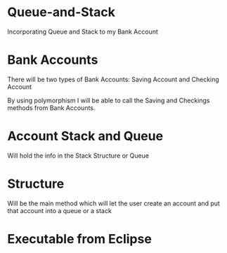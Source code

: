 # Queue-and-Stack
Incorporating Queue and Stack to my Bank Account

# Bank Accounts
There will be two types of Bank Accounts: 
Saving Account and Checking Account

By using polymorphism I will be able to call the Saving and Checkings methods from Bank Accounts. 

# Account Stack and Queue
Will hold the info in the Stack Structure or Queue

# Structure 
Will be the main method which will let the user create an account and put that account into a queue or a stack

# Executable from Eclipse
